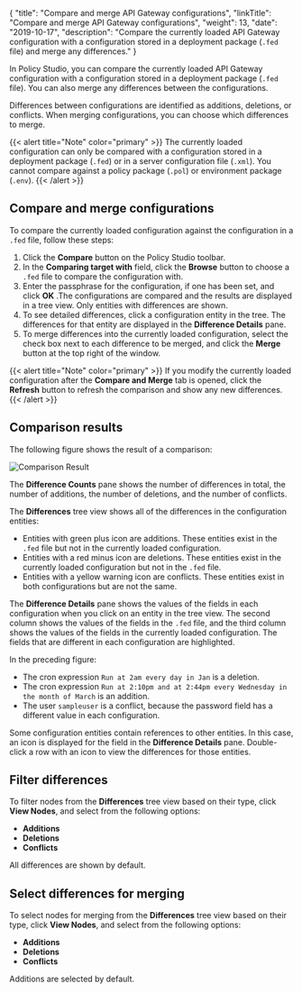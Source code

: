 {
"title": "Compare and merge API Gateway configurations",
"linkTitle": "Compare and merge API Gateway configurations",
"weight": 13,
"date": "2019-10-17",
"description": "Compare the currently loaded API Gateway configuration with a configuration stored in a deployment package (`.fed` file) and merge any differences."
}

In Policy Studio, you can compare the currently loaded API Gateway configuration with a configuration stored in a deployment package (`.fed` file). You can also merge any differences between the configurations.

Differences between configurations are identified as additions, deletions, or conflicts. When merging configurations, you can choose which differences to merge.

{{< alert title="Note" color="primary" >}}
The currently loaded configuration can only be compared with a configuration stored in a deployment package (`.fed`) or in a server configuration file (`.xml`). You cannot compare against a policy package (`.pol`) or environment package (`.env`).
{{< /alert >}}

## Compare and merge configurations

To compare the currently loaded configuration against the configuration in a `.fed`
file, follow these steps:

1. Click the **Compare**
    button on the Policy Studio toolbar.
2. In the **Comparing target with**
    field, click the **Browse**
    button to choose a `.fed`
    file to compare the configuration with.
3. Enter the passphrase for the configuration, if one has been set, and click **OK**
    .The configurations are compared and the results are displayed in a tree view. Only entities with differences are shown.
4. To see detailed differences, click a configuration entity in the tree. The differences for that entity are displayed in the **Difference Details**
    pane.
5. To merge differences into the currently loaded configuration, select the check box next to each difference to be merged, and click the **Merge**
    button at the top right of the window.

{{< alert title="Note" color="primary" >}}
If you modify the currently loaded configuration after the **Compare and Merge**
tab is opened, click the **Refresh**
button to refresh the comparison and show any new differences.
{{< /alert >}}

## Comparison results

The following figure shows the result of a comparison:

![Comparison Result](/Images/docbook/images/deploy/merge_compare_result.png)

The **Difference Counts**
pane shows the number of differences in total, the number of additions, the number of deletions, and the number of conflicts.

The **Differences**
tree view shows all of the differences in the configuration entities:

* Entities with green plus icon are additions. These entities exist in the `.fed`
    file but not in the currently loaded configuration.
* Entities with a red minus icon are deletions. These entities exist in the currently loaded configuration but not in the `.fed` file.
* Entities with a yellow warning icon are conflicts. These entities exist in both configurations but are not the same.

The **Difference Details**
pane shows the values of the fields in each configuration when you click on an entity in the tree view. The second column shows the values of the fields in the `.fed`
file, and the third column shows the values of the fields in the currently loaded configuration. The fields that are different in each configuration are highlighted.

In the preceding figure:

* The cron expression `Run at 2am every day in Jan` is a deletion.
* The cron expression `Run at 2:10pm and at 2:44pm every Wednesday in the month of March` is an addition.
* The user `sampleuser` is a conflict, because the password field has a different value in each configuration.

Some configuration entities contain references to other entities. In this case, an icon is displayed for the field in the **Difference Details**
pane. Double-click a row with an icon to view the differences for those entities.

## Filter differences

To filter nodes from the **Differences**
tree view based on their type, click **View Nodes**, and select from the following options:

* **Additions**
* **Deletions**
* **Conflicts**

All differences are shown by default.

## Select differences for merging

To select nodes for merging from the **Differences**
tree view based on their type, click **View Nodes**, and select from the following options:

* **Additions**
* **Deletions**
* **Conflicts**

Additions are selected by default.
